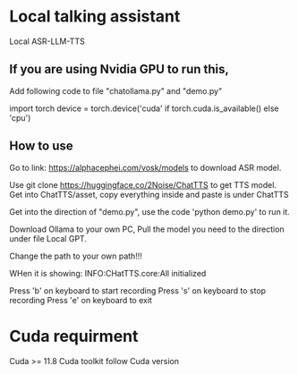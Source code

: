 # Local talking assistant
Local ASR-LLM-TTS


## If you are using Nvidia GPU to run this, 

Add following code to file "chatollama.py" and "demo.py"


import torch
device = torch.device('cuda' if torch.cuda.is_available() else 'cpu')


## How to use

Go to link: https://alphacephei.com/vosk/models to download ASR model.

Use git clone https://huggingface.co/2Noise/ChatTTS to get TTS model.
Get into ChatTTS/asset, copy everything inside and paste is under ChatTTS

Get into the direction of "demo.py", use the code 'python demo.py' to run it.

Download Ollama to your own PC, Pull the model you need to the direction under file Local GPT.

Change the path to your own path!!!


WHen it is showing:
INFO:CHatTTS.core:All initialized

Press 'b' on keyboard to start recording
Press 's' on keyboard to stop recording
Press 'e' on keyboard to exit


# Cuda requirment

Cuda >= 11.8
Cuda toolkit follow Cuda version

